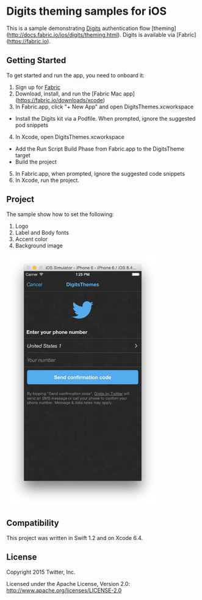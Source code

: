 # Digits theming samples for iOS

This is a sample demonstrating [Digits](http://digits.com) authentication flow [theming] (http://docs.fabric.io/ios/digits/theming.html). Digits is available via [Fabric] (https://fabric.io).

## Getting Started	

To get started and run the app, you need to onboard it:

1. Sign up for [Fabric](https://fabric.io)
2. Download, install, and run the [Fabric Mac app] (https://fabric.io/downloads/xcode)
3. In Fabric.app, click "+ New App" and open DigitsThemes.xcworkspace
  * Install the Digits kit via a Podfile. When prompted, ignore the suggested pod snippets
4. In Xcode, open DigitsThemes.xcworkspace
  * Add the Run Script Build Phase from Fabric.app to the DigitsTheme target
  * Build the project
5. In Fabric.app, when prompted, ignore the suggested code snippets
6. In Xcode, run the project.  

## Project

The sample show how to set the following:

1. Logo
2. Label and Body fonts
3. Accent color
4. Background image

<img src="screenshot.png" width="400">

## Compatibility

This project was written in Swift 1.2 and on Xcode 6.4.

## License

Copyright 2015 Twitter, Inc.

Licensed under the Apache License, Version 2.0: http://www.apache.org/licenses/LICENSE-2.0
